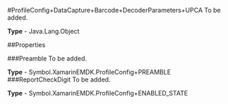#ProfileConfig+DataCapture+Barcode+DecoderParameters+UPCA
To be added.

**Type** - Java.Lang.Object

##Properties

###Preamble
To be added.

**Type** - Symbol.XamarinEMDK.ProfileConfig+PREAMBLE
###ReportCheckDigit
To be added.

**Type** - Symbol.XamarinEMDK.ProfileConfig+ENABLED_STATE


